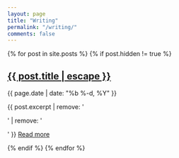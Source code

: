 ```yaml
---
layout: page
title: "Writing"
permalink: "/writing/"
comments: false
---
```


{% for post in site.posts %}
{% if post.hidden != true %}
<article class="article-list-item clearfix">
  <h2 class="title">
    <a href="{{ post.url | relative_url }}">
      {{ post.title | escape }}
    </a>
  </h2>
  <p class="date">
    <time datetime="{{ page.date }}" itemprop="datePublished">
      {{ page.date | date: "%b %-d, %Y" }}
    </time>
  </p>
  <p>
    {{ post.excerpt | remove: '<p>' | remove: '</p>' }} <span class="read-more"><a href="{{ post.url | relative_url }}">Read more</a></span>
  </p>
</article>

{% endif %}
{% endfor %}
